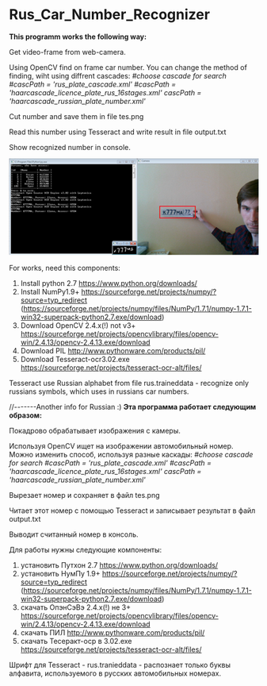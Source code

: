 ﻿# Rus_Car_Number_Recognizer

<b>This programm works the following way:</b>

Get video-frame from web-camera.

Using OpenCV find on frame car number. You can change the method of finding, wiht using diffrent cascades:
<i>#choose cascade for search
#cascPath = 'rus_plate_cascade.xml'
#cascPath = 'haarcascade_licence_plate_rus_16stages.xml'
cascPath = 'haarcascade_russian_plate_number.xml'</i>

Cut number and save them in file tes.png

Read this number using Tesseract and write result in file output.txt

Show recognized number in console.

<img src='demo.png' />

For works, need this components:

1. Install python 2.7 https://www.python.org/downloads/
2. Install NumPy1.9+	https://sourceforge.net/projects/numpy/?source=typ_redirect (https://sourceforge.net/projects/numpy/files/NumPy/1.7.1/numpy-1.7.1-win32-superpack-python2.7.exe/download)
3. Download OpenCV 2.4.х(!) not v3+ https://sourceforge.net/projects/opencvlibrary/files/opencv-win/2.4.13/opencv-2.4.13.exe/download	
4. Download PIL http://www.pythonware.com/products/pil/	
5. Download Tesseract-ocr3.02.exe https://sourceforge.net/projects/tesseract-ocr-alt/files/

Tesseract use Russian alphabet from file rus.traineddata - recognize only russians symbols, which uses in russians car numbers.



//-------Another info for Russian :)
<b>Эта программа работает следующим образом:</b>

Покадрово обрабатывает изображения с камеры.

Используя OpenCV ищет на изображении автомобильный номер. Можно изменить способ, используя разные каскады:
<i>#choose cascade for search
#cascPath = 'rus_plate_cascade.xml'
#cascPath = 'haarcascade_licence_plate_rus_16stages.xml'
cascPath = 'haarcascade_russian_plate_number.xml'</i>

Вырезает номер и сохраняет в файл tes.png

Читает этот номер с помощью Tesseract и записывает результат в файл output.txt

Выводит считанный номер в консоль.

Для работы нужны следующие компоненты:
 
1. установить Путхон 2.7 https://www.python.org/downloads/
2. установить НумПу 1.9+	https://sourceforge.net/projects/numpy/?source=typ_redirect (https://sourceforge.net/projects/numpy/files/NumPy/1.7.1/numpy-1.7.1-win32-superpack-python2.7.exe/download)
3. скачать ОпэнСэВэ 2.4.х(!) не 3+ https://sourceforge.net/projects/opencvlibrary/files/opencv-win/2.4.13/opencv-2.4.13.exe/download	
4. скачать ПИЛ http://www.pythonware.com/products/pil/	
5. скачать Тесеракт-оср в 3.02.exe https://sourceforge.net/projects/tesseract-ocr-alt/files/


Шрифт для Tesseract - rus.tranieddata - распознает только буквы алфавита, используемого в русских автомобильных номерах.
